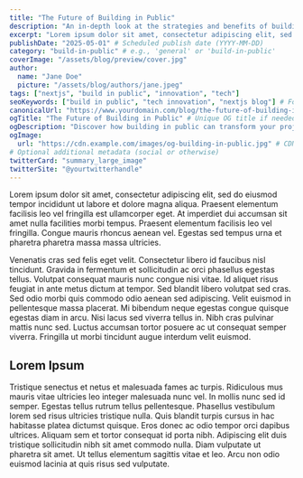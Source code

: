 ```yaml
---
title: "The Future of Building in Public"
description: "An in-depth look at the strategies and benefits of building in public, and how transparency drives innovation."
excerpt: "Lorem ipsum dolor sit amet, consectetur adipiscing elit, sed do eiusmod tempor incididunt ut labore et dolore magna aliqua. Praesent elementum facilisis leo vel fringilla est ullamcorper eget. At imperdiet dui accumsan sit amet nulla facilities morbi tempus."
publishDate: "2025-05-01" # Scheduled publish date (YYYY-MM-DD)
category: "build-in-public" # e.g., 'general' or 'build-in-public'
coverImage: "/assets/blog/preview/cover.jpg"
author:
  name: "Jane Doe"
  picture: "/assets/blog/authors/jane.jpeg"
tags: ["nextjs", "build in public", "innovation", "tech"]
seoKeywords: ["build in public", "tech innovation", "nextjs blog"] # For meta keywords
canonicalUrl: "https://www.yourdomain.com/blog/the-future-of-building-in-public"
ogTitle: "The Future of Building in Public" # Unique OG title if needed
ogDescription: "Discover how building in public can transform your project with transparency and community engagement."
ogImage:
  url: "https://cdn.example.com/images/og-building-in-public.jpg" # CDN-hosted OG image
# Optional additional metadata (social or otherwise)
twitterCard: "summary_large_image"
twitterSite: "@yourtwitterhandle"
---
```


Lorem ipsum dolor sit amet, consectetur adipiscing elit, sed do eiusmod tempor incididunt ut labore et dolore magna aliqua. Praesent elementum facilisis leo vel fringilla est ullamcorper eget. At imperdiet dui accumsan sit amet nulla facilities morbi tempus. Praesent elementum facilisis leo vel fringilla. Congue mauris rhoncus aenean vel. Egestas sed tempus urna et pharetra pharetra massa massa ultricies.

Venenatis cras sed felis eget velit. Consectetur libero id faucibus nisl tincidunt. Gravida in fermentum et sollicitudin ac orci phasellus egestas tellus. Volutpat consequat mauris nunc congue nisi vitae. Id aliquet risus feugiat in ante metus dictum at tempor. Sed blandit libero volutpat sed cras. Sed odio morbi quis commodo odio aenean sed adipiscing. Velit euismod in pellentesque massa placerat. Mi bibendum neque egestas congue quisque egestas diam in arcu. Nisi lacus sed viverra tellus in. Nibh cras pulvinar mattis nunc sed. Luctus accumsan tortor posuere ac ut consequat semper viverra. Fringilla ut morbi tincidunt augue interdum velit euismod.

## Lorem Ipsum

Tristique senectus et netus et malesuada fames ac turpis. Ridiculous mus mauris vitae ultricies leo integer malesuada nunc vel. In mollis nunc sed id semper. Egestas tellus rutrum tellus pellentesque. Phasellus vestibulum lorem sed risus ultricies tristique nulla. Quis blandit turpis cursus in hac habitasse platea dictumst quisque. Eros donec ac odio tempor orci dapibus ultrices. Aliquam sem et tortor consequat id porta nibh. Adipiscing elit duis tristique sollicitudin nibh sit amet commodo nulla. Diam vulputate ut pharetra sit amet. Ut tellus elementum sagittis vitae et leo. Arcu non odio euismod lacinia at quis risus sed vulputate.
